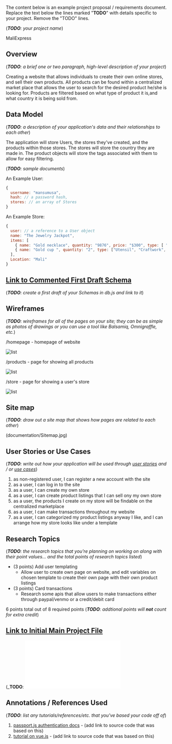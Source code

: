 The content below is an example project proposal / requirements document. Replace the text below the lines marked "__TODO__" with details specific to your project. Remove the "TODO" lines.

(___TODO__: your project name_)

MaliExpress


## Overview

(___TODO__: a brief one or two paragraph, high-level description of your project_)

Creating a website that allows individuals to create their own online stores, and sell their own products.
All products can be found within a centralized market place that allows the user to search for the desired product he/she is looking for. Products are filtered based on what type of product it is,and what country it is being sold from.


## Data Model

(___TODO__: a description of your application's data and their relationships to each other_) 

The application will store Users, the stores they've created, and the products within those stores.
The stores will store the country they are made in.
The product objects will store the tags associated with them to allow for easy filtering.


(___TODO__: sample documents_)

An Example User:

```javascript
{
  username: "mansumusa",
  hash: // a password hash,
  stores: // an array of Stores
}
```

An Example Store:

```javascript
{
  user: // a reference to a User object
  name: "The Jewelry Jackpot",
  items: [
    { name: "Gold necklace", quantity: "9876", price: "$300", type: [ "Jewelry", "Gold", "Finished Product"]},
    { name: "Gold cup ", quantity: "2", type: ["Utensil", "Craftwork", "Gold"]},
  ],
  Location: "Mali"
}
```


## [Link to Commented First Draft Schema](db.js) 

(___TODO__: create a first draft of your Schemas in db.js and link to it_)

## Wireframes

(___TODO__: wireframes for all of the pages on your site; they can be as simple as photos of drawings or you can use a tool like Balsamiq, Omnigraffle, etc._)

/homepage - homepage of website

![list](documentation/homepage.jpg)

/products - page for showing all products

![list](documentation/product-lists.jpg)

/store - page for showing a user's store

![list](documentation/store_page.jpg)

## Site map

(___TODO__: draw out a site map that shows how pages are related to each other_)

(documentation/Sitemap.jpg)

## User Stories or Use Cases

(___TODO__: write out how your application will be used through [user stories](http://en.wikipedia.org/wiki/User_story#Format) and / or [use cases](https://www.mongodb.com/download-center?jmp=docs&_ga=1.47552679.1838903181.1489282706#previous)_)

1. as non-registered user, I can register a new account with the site
2. as a user, I can log in to the site
3. as a user, I can create my own store
4. as a user, I can create product listings that I can sell ony my own store
5. as a user, the products I create on my store will be findable on the centralized marketplace
6. as a user, I can make transactions throughout my website
7. as a user, I can categorized my product listings anyway I like, and I can arrange how my store looks like under a template


## Research Topics

(___TODO__: the research topics that you're planning on working on along with their point values... and the total points of research topics listed_)

* (3 points) Add user templating
    * Allow user to create own page on website, and edit variables on chosen template to create their own page with their own product listings
* (3 points) Card transactions
    * Research some apis that allow users to make transactions either through paypal/venmo or a credit/debit card

6 points total out of 8 required points (___TODO__: addtional points will __not__ count for extra credit_)


## [Link to Initial Main Project File](app.js) 

(___TODO__: ![list](src/app.js)

## Annotations / References Used

(___TODO__: list any tutorials/references/etc. that you've based your code off of_)

1. [passport.js authentication docs](http://passportjs.org/docs) - (add link to source code that was based on this)
2. [tutorial on vue.js](https://vuejs.org/v2/guide/) - (add link to source code that was based on this)
